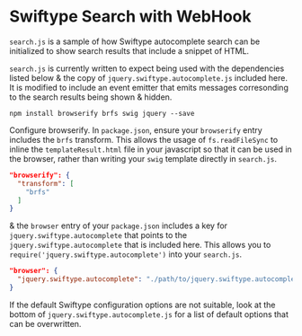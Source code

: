 # Swiftype Search with WebHook

`search.js` is a sample of how Swiftype autocomplete search can be initialized to show search results that include a snippet of HTML.

`search.js` is currently written to expect being used with the dependencies listed below & the copy of `jquery.swiftype.autocomplete.js` included here. It is modified to include an event emitter that emits messages corresonding to the search results being shown & hidden.

```
npm install browserify brfs swig jquery --save
```

Configure browserify. In `package.json`, ensure your `browserify` entry includes the `brfs` transform. This allows the usage of `fs.readFileSync` to inline the `templateResult.html` file in your javascript so that it can be used in the browser, rather than writing your `swig` template directly in `search.js`.

```JSON
"browserify": {
  "transform": [
    "brfs"
  ]
}
```

& the `browser` entry of your `package.json` includes a key for `jquery.swiftype.autocomplete` that points to the `jquery.swiftype.autocomplete` that is included here. This allows you to `require('jquery.swiftype.autocomplete')` into your `search.js`.


```JSON
"browser": {
  "jquery.swiftype.autocomplete": "./path/to/jquery.swiftype.autocomplete.js"
}
```

If the default Swiftype configuration options are not suitable, look at the bottom of `jquery.swiftype.autocomplete.js` for a list of default options that can be overwritten.
